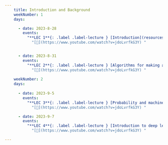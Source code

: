 ```yaml
---
    title: Introduction and Background
    weekNumber: 1
    days:

      - date: 2023-8-28
        events:
          "**LEC 1**{: .label .label-lecture } [Introduction](resources/lectures/lec01/lec01.html) [✏️](http://www.ecse.rpi.edu/~rjradke/papers/radkecv.pdf)":
            "[🎥](https://www.youtube.com/watch?v=jdoLvrfkG3Y) "


      - date: 2023-8-31
        events:
          "**LEC 2**{: .label .label-lecture } [Algorithms for making art, 1960-2010](resources/lectures/lec02/lec02.html) [✏️](http://www.ecse.rpi.edu/~rjradke/papers/radkecv.pdf)":
            "[🎥](https://www.youtube.com/watch?v=jdoLvrfkG3Y) "
    
    weekNumber: 2
    days:
    
      - date: 2023-9-5
        events:
          "**LEC 3**{: .label .label-lecture } [Probability and machine learning review](resources/lectures/lec02/lec02.html) [✏️](http://www.ecse.rpi.edu/~rjradke/papers/radkecv.pdf)":
            "[🎥](https://www.youtube.com/watch?v=jdoLvrfkG3Y) "

      - date: 2023-9-7
        events:
          "**LEC 4**{: .label .label-lecture } [Introduction to deep learning and tools/environments](resources/lectures/lec02/lec02.html) [✏️](http://www.ecse.rpi.edu/~rjradke/papers/radkecv.pdf)":
            "[🎥](https://www.youtube.com/watch?v=jdoLvrfkG3Y) "

---
```


